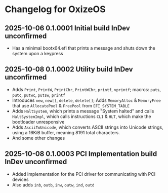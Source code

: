 # Changelog for OxizeOS
### <date> <version> <Name> <build type>

## 2025-10-06 0.1.0001 Initial build InDev unconfirmed
- Has a minimal bootx64.efi that prints a message and shuts down the system upon a keypress

## 2025-10-08 0.1.0002 Utility build InDev unconfirmed
- Adds `Print`, `PrintW`, `PrintChr`, `PrintWChr`, `printf`, `vprintf`; macros: `puts`, `putc`, `putwc`, `putsw`, `printf`
- Introduces `new`, `new[]`, `delete`, `delete[]`; Adds `MemoryAlloc` & `MemoryFree` that use `AllocatePool` & `FreePool` from `EFI_SYSTEM_TABLE`
- Adds `HaltSystem`, which prints a message "System halted" and calls `HaltSystemImpl`, which calls instructions `CLI` & `HLT`, which make the bootloader unresponsive
- Adds `AsciiToUnicode`, which converts ASCII strings into Unicode strings, using a 16KiB buffer, meaning 8191 total characters.
- And some other changes

## 2025-10-08 0.1.0003 PCI Implementation build InDev unconfirmed
- Added implementation for the PCI driver for communicating with PCI devices
- Also adds `inb`, `outb`, `inw`, `outw`, `ind`, `outd`